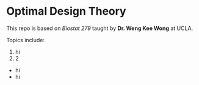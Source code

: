 # Optimal Design Theory

This repo is based on *Biostat 279* taught by **Dr. Weng Kee Wong** at UCLA. 

Topics include: 

1. hi
2. 2
- hi
- hi
